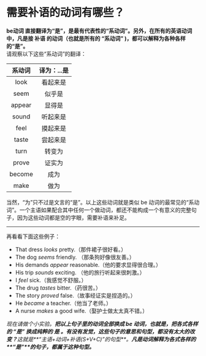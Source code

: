 # 需要补语的动词有哪些？

<b>**be动词** 直接翻译为“是”，是最有代表性的“系动词”。另外，在所有的英语动词中，**凡是接 补语 的动词**（也就是所有的 **“系动词”** )，都可以解释为各种各样的“是”。</b>  
请观察以下这些“系动词”的翻译：

|系动词   |译为：...是   |
|:---:|:---:|
|look   |看起来是   |
|seem   |似乎是   |
|appear   |显得是   |
|sound   |听起来是   |
|feel   |摸起来是   |
|taste   |尝起来是   |
|turn   |转变为   |
|prove   |证实为   |
|become   |成为   |
|make   |做为   |

当然，“为”只不过是文言的“是”。以上这些动词就是类似 be 动词的最常见的“系动词”。一个主语如果配合其中任何一个做动词，都还不能构成一个有意义的完整句子，因为这些动词都是空的字眼，需要补语来补足。

----

再看看下面这些例子：

- That dress <em>looks</em> pretty.（那件裙子很好看。）
- The dog <em>seems</em> friendly. （那条狗好像很友善。）
- His demands <em>appear</em> reasonable.（他的要求显得很合理。）
- His trip <em>sounds</em> exciting. （他的旅行听起来很刺激。）
- I <em>feel</em> sick.（我感觉不舒服。）
- The drug <em>tastes</em> bitter.（药很苦。）
- The story <em>proved</em> false.（故事经证实是捏造的。）
- He <em>became</em> a teacher.（他当了老师。）
- A nurse <em>makes</em> a good wife.（娶护士做太太真不错。）<em>

现在请做个小实验。<b>把以上句子里的动词全部换成 be 动词，也就是，把各式各样的 “是” 换成纯粹的 是 。有没有发觉，这些句子的意思和句型，都没有太大的改变？</b>这就是**“主语+动词+补语(S+V+C)”的句型**。<b>凡是动词解释为各式各样的**“是”**的句子，都属于这种句型。</b>